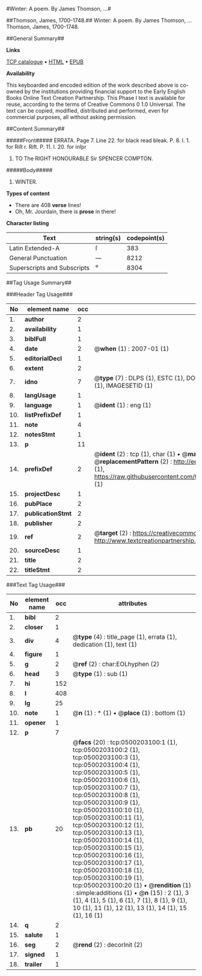 #Winter: A poem. By James Thomson, ...#

##Thomson, James, 1700-1748.##
Winter: A poem. By James Thomson, ...
Thomson, James, 1700-1748.

##General Summary##

**Links**

[TCP catalogue](http://www.ota.ox.ac.uk/tcp/)  • 
[HTML](http://tei.it.ox.ac.uk/tcp/Texts-HTML/free/004/004904283.html)  • 
[EPUB](http://tei.it.ox.ac.uk/tcp/Texts-EPUB/free/004/004904283.epub)

**Availability**

This keyboarded and encoded edition of the
	       work described above is co-owned by the institutions
	       providing financial support to the Early English Books
	       Online Text Creation Partnership. This Phase I text is
	       available for reuse, according to the terms of Creative
	       Commons 0 1.0 Universal. The text can be copied,
	       modified, distributed and performed, even for
	       commercial purposes, all without asking permission.


##Content Summary##

#####Front#####
ERRATA. Page 7. Line 22. for black read bleak. P. 8. l. 1. for Riſt r. Rift. P. 11. l. 20. for inſpr
1. TO The RIGHT HONOURABLE Sir SPENCER COMPTON.

#####Body#####

1. WINTER.

**Types of content**

  * There are 408 **verse** lines!
  * Oh, Mr. Jourdain, there is **prose** in there!

**Character listing**


|Text|string(s)|codepoint(s)|
|---|---|---|
|Latin Extended-A|ſ|383|
|General Punctuation|—|8212|
|Superscripts             and Subscripts|⁰|8304|

##Tag Usage Summary##

###Header Tag Usage###

|No|element name|occ|attributes|
|---|---|---|---|
|1.|__author__|2||
|2.|__availability__|1||
|3.|__biblFull__|1||
|4.|__date__|2| @__when__ (1) : 2007-01 (1)|
|5.|__editorialDecl__|1||
|6.|__extent__|2||
|7.|__idno__|7| @__type__ (7) : DLPS (1), ESTC (1), DOCNO (1), TCP (1), GALEDOCNO (1), CONTENTSET (1), IMAGESETID (1)|
|8.|__langUsage__|1||
|9.|__language__|1| @__ident__ (1) : eng (1)|
|10.|__listPrefixDef__|1||
|11.|__note__|4||
|12.|__notesStmt__|1||
|13.|__p__|11||
|14.|__prefixDef__|2| @__ident__ (2) : tcp (1), char (1)  •  @__matchPattern__ (2) : ([0-9\-]+):([0-9IVX]+) (1), (.+) (1)  •  @__replacementPattern__ (2) : http://eebo.chadwyck.com/downloadtiff?vid=$1&page=$2 (1), https://raw.githubusercontent.com/textcreationpartnership/Texts/master/tcpchars.xml#$1 (1)|
|15.|__projectDesc__|1||
|16.|__pubPlace__|2||
|17.|__publicationStmt__|2||
|18.|__publisher__|2||
|19.|__ref__|2| @__target__ (2) : https://creativecommons.org/publicdomain/zero/1.0/ (1), http://www.textcreationpartnership.org/docs/. (1)|
|20.|__sourceDesc__|1||
|21.|__title__|2||
|22.|__titleStmt__|2||


###Text Tag Usage###

|No|element name|occ|attributes|
|---|---|---|---|
|1.|__bibl__|2||
|2.|__closer__|1||
|3.|__div__|4| @__type__ (4) : title_page (1), errata (1), dedication (1), text (1)|
|4.|__figure__|1||
|5.|__g__|2| @__ref__ (2) : char:EOLhyphen (2)|
|6.|__head__|3| @__type__ (1) : sub (1)|
|7.|__hi__|152||
|8.|__l__|408||
|9.|__lg__|25||
|10.|__note__|1| @__n__ (1) : * (1)  •  @__place__ (1) : bottom (1)|
|11.|__opener__|1||
|12.|__p__|7||
|13.|__pb__|20| @__facs__ (20) : tcp:0500203100:1 (1), tcp:0500203100:2 (1), tcp:0500203100:3 (1), tcp:0500203100:4 (1), tcp:0500203100:5 (1), tcp:0500203100:6 (1), tcp:0500203100:7 (1), tcp:0500203100:8 (1), tcp:0500203100:9 (1), tcp:0500203100:10 (1), tcp:0500203100:11 (1), tcp:0500203100:12 (1), tcp:0500203100:13 (1), tcp:0500203100:14 (1), tcp:0500203100:15 (1), tcp:0500203100:16 (1), tcp:0500203100:17 (1), tcp:0500203100:18 (1), tcp:0500203100:19 (1), tcp:0500203100:20 (1)  •  @__rendition__ (1) : simple:additions (1)  •  @__n__ (15) : 2 (1), 3 (1), 4 (1), 5 (1), 6 (1), 7 (1), 8 (1), 9 (1), 10 (1), 11 (1), 12 (1), 13 (1), 14 (1), 15 (1), 16 (1)|
|14.|__q__|2||
|15.|__salute__|1||
|16.|__seg__|2| @__rend__ (2) : decorInit (2)|
|17.|__signed__|1||
|18.|__trailer__|1||

